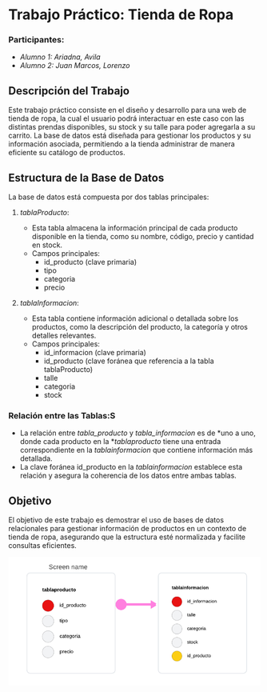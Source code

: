 # Trabajo Práctico: Tienda de Ropa

### Participantes:
- *Alumno 1: Ariadna, Avila*
- *Alumno 2: Juan Marcos, Lorenzo*

## Descripción del Trabajo
Este trabajo práctico consiste en el diseño y desarrollo para una web de tienda de ropa, la cual el usuario podrá interactuar en este caso con las distintas prendas disponibles, su stock y su talle para poder agregarla a su carrito. La base de datos está diseñada para gestionar los productos y su información asociada, permitiendo a la tienda administrar de manera eficiente su catálogo de productos.

## Estructura de la Base de Datos

La base de datos está compuesta por dos tablas principales:

1. *tablaProducto*:
   - Esta tabla almacena la información principal de cada producto disponible en la tienda, como su nombre, código, precio y cantidad en stock.
   - Campos principales:
     - id_producto (clave primaria)
     - tipo
     - categoria
     - precio

2. *tablaInformacion*:
   - Esta tabla contiene información adicional o detallada sobre los productos, como la descripción del producto, la categoría y otros detalles relevantes.
   - Campos principales:
     - id_informacion (clave primaria)
     - id_producto (clave foránea que referencia a la tabla tablaProducto)
     - talle
     - categoria
     - stock
     

### Relación entre las Tablas:S
- La relación entre *tabla_producto* y *tabla_informacion* es de *uno a uno, donde cada producto en la **tablaproducto* tiene una entrada correspondiente en la *tablainformacion* que contiene información más detallada.
- La clave foránea id_producto en la *tablainformacion* establece esta relación y asegura la coherencia de los datos entre ambas tablas.

## Objetivo
El objetivo de este trabajo es demostrar el uso de bases de datos relacionales para gestionar información de productos en un contexto de tienda de ropa, asegurando que la estructura esté normalizada y facilite consultas eficientes.

![Texto alternativo](DER.png)
